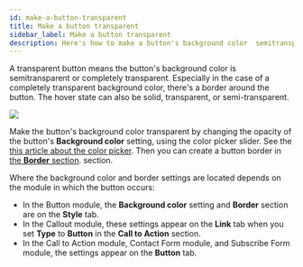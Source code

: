 ```yaml
---
id: make-a-button-transparent
title: Make a button transparent
sidebar_label: Make a button transparent
description: Here's how to make a button's background color  semitransparent or completely transparent. 
---
```


A transparent button means the button's background color is semitransparent or
completely transparent. Especially in the case of a completely transparent
background color, there's a border around the button. The hover state can also
be solid, transparent, or semi-transparent.

![](/img/how-to-tips-button-transparent-1.jpg)

Make the button's background color transparent by changing the opacity of
the button's **Background color** setting, using the color picker slider. See
the [this article about the color picker](/beaver-builder/styles/colors/color-picker.md). Then you can create a button
border in [the **Border** section](/beaver-builder/styles/effects/borders.md).
section.

Where the background color and border settings are located depends on the
module in which the button occurs:

  * In the Button module, the **Background color** setting and **Border** section are on the **Style** tab.
  * In the Callout module, these settings appear on the **Link** tab when you set **Type** to **Button** in the **Call to Action** section.
  * In the Call to Action module, Contact Form module, and Subscribe Form module, the settings appear on the **Button** tab.
